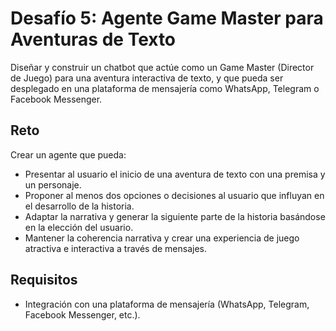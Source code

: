 # Desafío 5: Agente Game Master para Aventuras de Texto 

Diseñar y construir un chatbot que actúe como un Game Master (Director de Juego) para una aventura interactiva de texto, y que pueda ser desplegado en una plataforma de mensajería como WhatsApp, Telegram o Facebook Messenger.

## Reto

Crear un agente que pueda:
- Presentar al usuario el inicio de una aventura de texto con una premisa y un personaje.
- Proponer al menos dos opciones o decisiones al usuario que influyan en el desarrollo de la historia.
- Adaptar la narrativa y generar la siguiente parte de la historia basándose en la elección del usuario.
- Mantener la coherencia narrativa y crear una experiencia de juego atractiva e interactiva a través de mensajes.

## Requisitos


- Integración con una plataforma de mensajería (WhatsApp, Telegram, Facebook Messenger, etc.).


